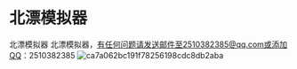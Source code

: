 # 北漂模拟器
北漂模拟器
北漂模拟器，有任何问题请发送邮件至2510382385@qq.com或添加QQ：2510382385
![ca7a062bc191f78256198cdc8db2aba](https://user-images.githubusercontent.com/16574365/155846427-b8a9d521-d03f-43fd-bb59-31f8b23cd965.jpg)
